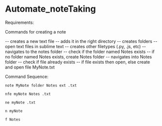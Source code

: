 # Automate_noteTaking

Requirements:

Commands for creating a note

-- creates a new text file
-- adds it in the right directory
-- creates folders
-- open text files in sublime text
-- creates other filetypes (.py, .js, etc) 
-- navigates to the notes folder
-- check if the folder named Notes exists
-- if no folder named Notes exists, create Notes folder
-- navigates into Notes folder
-- check if file already exists
-- if file exists then open, else create and open file MyNote.txt

Command Sequence:

`note MyNote folder Notes ext .txt`

`nfe myNote Notes .txt` 

`ne myNote .txt`

`n myNote`

`f Notes`
